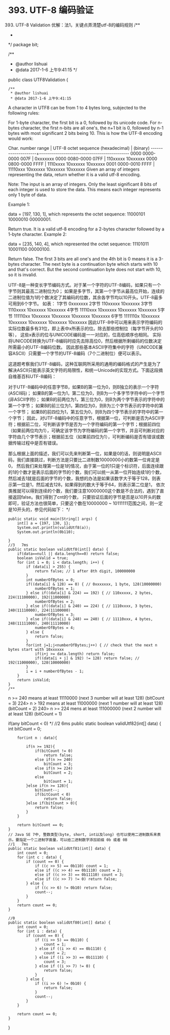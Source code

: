 # 393. UTF-8 编码验证

[](https://leetcode-cn.com/problems/utf-8-validation/)


393. UTF-8 Validation
优解：法1，关键点弄清楚utf-8的编码规则
/**
 *
 */
package bit;

/**
 * @author lishuai
 * @data 2017-1-6 上午9:41:15
 */

public class UTF8Validation {

    /**
     * @author lishuai
     * @data 2017-1-6 上午9:41:15
A character in UTF8 can be from 1 to 4 bytes long, subjected to the following rules:

For 1-byte character, the first bit is a 0, followed by its unicode code.
For n-bytes character, the first n-bits are all one's, the n+1 bit is 0,
followed by n-1 bytes with most significant 2 bits being 10.
This is how the UTF-8 encoding would work:

   Char. number range  |        UTF-8 octet sequence
      (hexadecimal)    |              (binary)
   --------------------+---------------------------------------------
   0000 0000-0000 007F | 0xxxxxxx
   0000 0080-0000 07FF | 110xxxxx 10xxxxxx
   0000 0800-0000 FFFF | 1110xxxx 10xxxxxx 10xxxxxx
   0001 0000-0010 FFFF | 11110xxx 10xxxxxx 10xxxxxx 10xxxxxx
Given an array of integers representing the data, return whether it is a valid utf-8 encoding.

Note:
The input is an array of integers.
Only the least significant 8 bits of each integer is used to store the data.
This means each integer represents only 1 byte of data.

Example 1:

data = [197, 130, 1], which represents the octet sequence: 11000101 10000010 00000001.

Return true.
It is a valid utf-8 encoding for a 2-bytes character followed by a 1-byte character.
Example 2:

data = [235, 140, 4], which represented the octet sequence: 11101011 10001100 00000100.

Return false.
The first 3 bits are all one's and the 4th bit is 0 means it is a 3-bytes character.
The next byte is a continuation byte which starts with 10 and that's correct.
But the second continuation byte does not start with 10, so it is invalid.

UTF-8是一种变长字节编码方式。对于某一个字符的UTF-8编码，如果只有一个字节则其最高二进制位为0；
如果是多字节，其第一个字节从最高位开始，连续的二进制位值为1的个数决定了其编码的位数，其余各字节均以10开头。UTF-8最多可用到6个字节。
如表：
1字节 0xxxxxxx
2字节 110xxxxx 10xxxxxx
3字节 1110xxxx 10xxxxxx 10xxxxxx
4字节 11110xxx 10xxxxxx 10xxxxxx 10xxxxxx
5字节 111110xx 10xxxxxx 10xxxxxx 10xxxxxx 10xxxxxx
6字节 1111110x 10xxxxxx 10xxxxxx 10xxxxxx 10xxxxxx 10xxxxxx
因此UTF-8中可以用来表示字符编码的实际位数最多有31位，即上表中x所表示的位。除去那些控制位（每字节开头的10等），
这些x表示的位与UNICODE编码是一一对应的，位高低顺序也相同。
实际将UNICODE转换为UTF-8编码时应先去除高位0，然后根据所剩编码的位数决定所需最小的UTF-8编码位数。
因此那些基本ASCII字符集中的字符（UNICODE兼容ASCII）只需要一个字节的UTF-8编码（7个二进制位）便可以表示。


这道题考察我们UTF-8编码，这种互联网所采用的通用的编码格式的产生是为了解决ASCII只能表示英文字符的局限性，和统一Unicode的实现方式。下面这段摘自维基百科UTF-8编码：

对于UTF-8编码中的任意字节B，如果B的第一位为0，则B独立的表示一个字符(ASCII码)；
如果B的第一位为1，第二位为0，则B为一个多字节字符中的一个字节(非ASCII字符)；
如果B的前两位为1，第三位为0，则B为两个字节表示的字符中的第一个字节；
如果B的前三位为1，第四位为0，则B为三个字节表示的字符中的第一个字节；
如果B的前四位为1，第五位为0，则B为四个字节表示的字符中的第一个字节；
因此，对UTF-8编码中的任意字节，根据第一位，可判断是否为ASCII字符；根据前二位，可判断该字节是否为一个字符编码的第一个字节；根据前四位（如果前两位均为1），可确定该字节为字符编码的第一个字节，并且可判断对应的字符由几个字节表示；根据前五位（如果前四位为1），可判断编码是否有错误或数据传输过程中是否有错误。

那么根据上面的描述，我们可以先来判断第一位，如果是0的话，则说明是ASCII码，我们直接跳过，判断方法是只要比二进制数10000000小的数第一位肯定是0，
然后我们来处理第一位是1的情况，由于第一位的1只是个标识符，后面连续跟的1的个数才是表示后面的字节的个数，我们可以统一从第一位开始连续1的个数，
然后减去1就是后面的字节的个数，我想的办法是如果该数字大于等于128，则表示第一位是1，然后减去128，如果得到的数大于等于64，则表示第二位是1，
依次类推就可以得到连续的个数，我们要注意10000000这个数是不合法的，遇到了直接返回false。我们得到了cnt的个数，
只要验证后面的字节是否是以10开头的数即可，验证方法也很简单，只要这个数在10000000 ~ 10111111范围之间，则一定是10开头的，参见代码如下：
     */

    public static void main(String[] args) {
        int[] a = {197, 130, 1};
        System.out.println(validUtf8(a));
        System.out.println(0b110);

    }
    //3   7ms
    public static boolean validUtf8(int[] data) {
        if(data==null || data.length==0) return false;
        boolean isValid = true;
        for (int i = 0; i < data.length; i++) {
            if (data[i] > 255) {
                return false; // 1 after 8th digit, 100000000
            }
            int numberOfBytes = 0;
            if((data[i] & 128) == 0) { // 0xxxxxxx, 1 byte, 128(10000000)
                numberOfBytes = 1;
            } else if((data[i] & 224) == 192) { // 110xxxxx, 2 bytes, 224(11100000), 192(11000000)
                numberOfBytes = 2;
            } else if((data[i] & 240) == 224) { // 1110xxxx, 3 bytes, 240(11110000), 224(11100000)
                numberOfBytes = 3;
            } else if((data[i] & 248) == 240) { // 11110xxx, 4 bytes, 248(11111000), 240(11110000)
                numberOfBytes = 4;
            } else {
                return false;
            }
            for(int j=1;j<numberOfBytes;j++) { // check that the next n bytes start with 10xxxxxx
                if(i+j >= data.length) return false;
                if((data[i + j] & 192) != 128) return false; // 192(11000000), 128(10000000)
            }
            i = i + numberOfBytes - 1;
        }
        return isValid;
    }
    /**
n >= 240 means at least 11110000 (next 3 number will at least 128) (bitCount = 3)
224> n > 192 means at least 11000000 (next 1 number will at least 128) (bitCount = 2)
240> n >= 224 mens at least 111000000 (next 2 number will at least 128) (bitCount = 1)

if(any bitCount < 0)
     */
    //2   6ms
    public static boolean validUtf82(int[] data) {
        int bitCount = 0;

        for(int n : data){

            if(n >= 192){
                if(bitCount != 0)
                    return false;
                else if(n >= 240)
                    bitCount = 3;
                else if(n >= 224)
                    bitCount = 2;
                else
                    bitCount = 1;
            }else if(n >= 128){
                bitCount--;
                if(bitCount < 0)
                    return false;
            }else if(bitCount > 0){
                return false;
            }
        }

        return bitCount == 0;
    }
    // Java SE 7中, 整数类型(byte, short, int以及long) 也可以使用二进制数系来表示。要指定一个二进制字面量，可以给二进制数字添加前缀 0b 或者 0B
    //1   7ms
    public static boolean validUtf81(int[] data) {
        int count = 0;
        for (int c : data) {
            if (count == 0) {
                if ((c >> 5) == 0b110) count = 1;
                else if ((c >> 4) == 0b1110) count = 2;
                else if ((c >> 3) == 0b11110) count = 3;
                else if ((c >> 7) != 0) return false;
            } else {
                if ((c >> 6) != 0b10) return false;
                count--;
            }
        }
        return count == 0;
    }

    //0
    public static boolean validUtf80(int[] data) {
        int count = 0;
        for (int i : data) {
            if (count == 0) {
                if ((i >> 5) == 0b110) {
                    count = 1;
                } else if ((i >> 4) == 0b1110) {
                    count = 2;
                } else if ((i >> 3) == 0b11110) {
                    count = 3;
                } else if ((i >> 7) != 0) {
                    return false;
                }
            } else {
                if ((i >> 6) != 0b10) {
                    return false;                   
                }
                count--;
            }
        }

        return count == 0;
    }
}

